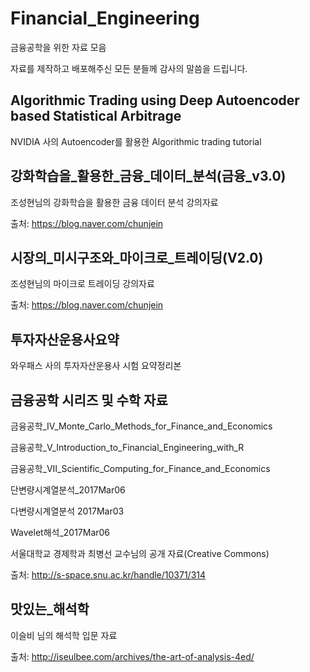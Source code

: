 # Financial_Engineering
금융공학을 위한 자료 모음

자료를 제작하고 배포해주신 모든 분들께 감사의 말씀을 드립니다.

## Algorithmic Trading using Deep Autoencoder based Statistical Arbitrage
NVIDIA 사의 Autoencoder를 활용한 Algorithmic trading tutorial

## 강화학습을_활용한_금융_데이터_분석(금융_v3.0)
조성현님의 강화학습을 활용한 금융 데이터 분석 강의자료

출처: https://blog.naver.com/chunjein

## 시장의_미시구조와_마이크로_트레이딩(V2.0)
조성현님의 마이크로 트레이딩 강의자료

출처: https://blog.naver.com/chunjein

## 투자자산운용사요약
와우패스 사의 투자자산운용사 시험 요약정리본

## 금융공학 시리즈 및 수학 자료
금융공학_IV_Monte_Carlo_Methods_for_Finance_and_Economics

금융공학_V_Introduction_to_Financial_Engineering_with_R

금융공학_VII_Scientific_Computing_for_Finance_and_Economics


단변량시계열분석_2017Mar06

다변량시계열분석 2017Mar03

Wavelet해석_2017Mar06

서울대학교 경제학과 최병선 교수님의 공개 자료(Creative Commons)

출처: http://s-space.snu.ac.kr/handle/10371/314

## 맛있는_해석학
이슬비 님의 해석학 입문 자료

출처: http://iseulbee.com/archives/the-art-of-analysis-4ed/
